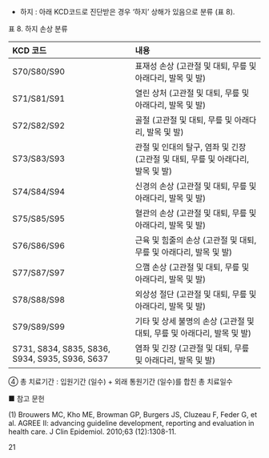 *   하지 : 아래 KCD코드로 진단받은 경우 ‘하지’ 상해가 있음으로 분류 (표 8).

표 8. 하지 손상 분류

| KCD 코드 | 내용 |
| :------- | :--- |
| S70/S80/S90 | 표재성 손상 (고관절 및 대퇴, 무릎 및 아래다리, 발목 및 발) |
| S71/S81/S91 | 열린 상처 (고관절 및 대퇴, 무릎 및 아래다리, 발목 및 발) |
| S72/S82/S92 | 골절 (고관절 및 대퇴, 무릎 및 아래다리, 발목 및 발) |
| S73/S83/S93 | 관절 및 인대의 탈구, 염좌 및 긴장 (고관절 및 대퇴, 무릎 및 아래다리, 발목 및 발) |
| S74/S84/S94 | 신경의 손상 (고관절 및 대퇴, 무릎 및 아래다리, 발목 및 발) |
| S75/S85/S95 | 혈관의 손상 (고관절 및 대퇴, 무릎 및 아래다리, 발목 및 발) |
| S76/S86/S96 | 근육 및 힘줄의 손상 (고관절 및 대퇴, 무릎 및 아래다리, 발목 및 발) |
| S77/S87/S97 | 으깸 손상 (고관절 및 대퇴, 무릎 및 아래다리, 발목 및 발) |
| S78/S88/S98 | 외상성 절단 (고관절 및 대퇴, 무릎 및 아래다리, 발목 및 발) |
| S79/S89/S99 | 기타 및 상세 불명의 손상 (고관절 및 대퇴, 무릎 및 아래다리, 발목 및 발) |
| S731, S834, S835, S836, S934, S935, S936, S637 | 염좌 및 긴장 (고관절 및 대퇴, 무릎 및 아래다리, 발목 및 발) |

④ 총 치료기간 : 입원기간 (일수) + 외래 통원기간 (일수)를 합친 총 치료일수

■ 참고 문헌

(1) Brouwers MC, Kho ME, Browman GP, Burgers JS, Cluzeau F, Feder G, et al. AGREE II: advancing guideline development, reporting and evaluation in health care. J Clin Epidemiol. 2010;63 (12):1308-11.

<PAGE>21